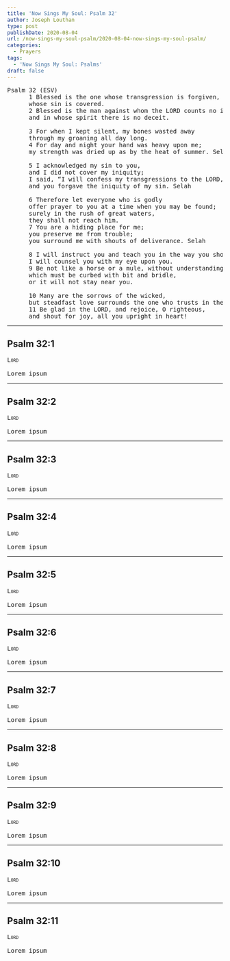 ```yaml
---
title: 'Now Sings My Soul: Psalm 32'
author: Joseph Louthan
type: post
publishDate: 2020-08-04
url: /now-sings-my-soul-psalm/2020-08-04-now-sings-my-soul-psalm/
categories:
  - Prayers
tags:
  - 'Now Sings My Soul: Psalms'
draft: false
---
```

<pre>
Psalm 32 (ESV)
      1 Blessed is the one whose transgression is forgiven, 
      whose sin is covered. 
      2 Blessed is the man against whom the LORD counts no iniquity, 
      and in whose spirit there is no deceit. 

      3 For when I kept silent, my bones wasted away 
      through my groaning all day long. 
      4 For day and night your hand was heavy upon me; 
      my strength was dried up as by the heat of summer. Selah 

      5 I acknowledged my sin to you, 
      and I did not cover my iniquity; 
      I said, “I will confess my transgressions to the LORD,” 
      and you forgave the iniquity of my sin. Selah 

      6 Therefore let everyone who is godly 
      offer prayer to you at a time when you may be found; 
      surely in the rush of great waters, 
      they shall not reach him. 
      7 You are a hiding place for me; 
      you preserve me from trouble; 
      you surround me with shouts of deliverance. Selah 

      8 I will instruct you and teach you in the way you should go; 
      I will counsel you with my eye upon you. 
      9 Be not like a horse or a mule, without understanding, 
      which must be curbed with bit and bridle, 
      or it will not stay near you. 

      10 Many are the sorrows of the wicked, 
      but steadfast love surrounds the one who trusts in the LORD. 
      11 Be glad in the LORD, and rejoice, O righteous, 
      and shout for joy, all you upright in heart!
</pre>

------

## Psalm 32:1

<pre>
<div style="font-variant: small-caps;">Lord</div>
Lorem ipsum
</pre>

------

## Psalm 32:2

<pre>
<div style="font-variant: small-caps;">Lord</div>
Lorem ipsum
</pre>

------

## Psalm 32:3

<pre>
<div style="font-variant: small-caps;">Lord</div>
Lorem ipsum
</pre>

------

## Psalm 32:4

<pre>
<div style="font-variant: small-caps;">Lord</div>
Lorem ipsum
</pre>

------

## Psalm 32:5

<pre>
<div style="font-variant: small-caps;">Lord</div>
Lorem ipsum
</pre>

------

## Psalm 32:6

<pre>
<div style="font-variant: small-caps;">Lord</div>
Lorem ipsum
</pre>

------

## Psalm 32:7

<pre>
<div style="font-variant: small-caps;">Lord</div>
Lorem ipsum
</pre>

------

## Psalm 32:8

<pre>
<div style="font-variant: small-caps;">Lord</div>
Lorem ipsum
</pre>

------

## Psalm 32:9

<pre>
<div style="font-variant: small-caps;">Lord</div>
Lorem ipsum
</pre>

------

## Psalm 32:10

<pre>
<div style="font-variant: small-caps;">Lord</div>
Lorem ipsum
</pre>

------

## Psalm 32:11

<pre>
<div style="font-variant: small-caps;">Lord</div>
Lorem ipsum
</pre>